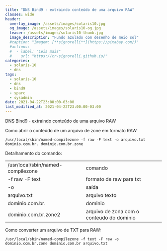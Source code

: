 ```yaml
---
title: "DNS Bind9 - extraindo conteúdo de uma arquivo RAW"
classes: wide
header:
  overlay_image: /assets/images/solaris10.jpg
  og_image: /assets/images/solaris10-og.jpg
  teaser: /assets/images/solaris10-thumb.jpg
  image_description: "Fundo azulado com desenho de meio sol"
  #caption: "Imagem: [**signorelli**](https://pixabay.com/)"
  #actions:
  #  - label: "Leia mais"
  #    url: "https://cr-signorelli.github.io/"
categories:
  - solaris-10
  - dns
tags:
  - solaris-10
  - dns
  - bind9
  - sparc
  - sysadmin
date: 2021-04-22T23:00:00-03:00
last_modified_at: 2021-04-22T23:00:00-03:00
---
```


DNS Bind9 - extraindo conteúdo de uma arquivo RAW

Como abrir o conteúdo de um arquivo de zone em formato RAW

```console
/usr/local/sbin/named-compilezone -f raw -F text -o arquivo.txt dominio.com.br. dominio.com.br.zone
```

Detalhamento do comando:  

|                                   |                                           |
|-----------------------------------|-------------------------------------------|
| /usr/local/sbin/named-compilezone | comando                                   |
| -f raw -F text                    | formato de raw para txt                   |
| -o                                | saída                                     |
| arquivo.txt                       | arquivo texto                             |
| dominio.com.br.                   | dominio                                   |
| dominio.com.br.zone2              | arquivo de zona com o conteudo do dominio |   

Como converter um arquivo de TXT para RAW:

```console
/usr/local/sbin/named-compilezone -f text -F raw -o dominio.com.br.zone dominio.com.br arquivo.txt
```
